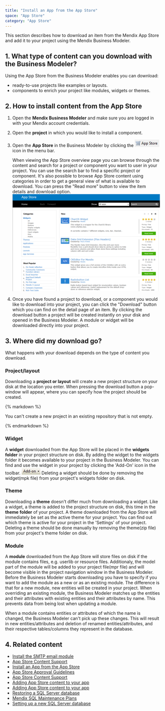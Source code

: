 ```yaml
---
title: "Install an App from the App Store"
space: "App Store"
category: "App Store"
---
```



This section describes how to download an item from the Mendix App Store and add it to your project using the Mendix Business Modeler.

## 1. What type of content can you download with the Business Modeler?

Using the App Store from the Business Modeler enables you can download:

*   ready-to-use projects like examples or layouts.
*   components to enrich your project like modules, widgets or themes.

## 2\. How to install content from the App Store

1.  Open the **Mendix Business Modeler** and make sure you are logged in with your Mendix account credentials.
2.  Open the **project** in which you would like to install a component.
3.  Open the **App Store** in the Business Modeler by clicking the  ![](attachments/18450039/18582344.png) icon in the menu bar.

    When viewing the App Store overview page you can browse through the content and search for a project or component you want to user in your project. You can use the search bar to find a specific project or component. It's also possible to browse App Store content using categories in order to get a general view of what is available to download. You can press the "Read more" button to view the item details and download option.
    ![](attachments/18450039/18582345.png)
4.  Once you have found a project to download, or a component you would like to download into your project, you can click the "Download" button which you can find on the detail page of an item. By clicking the download button a project will be created instantly on your disk and opened in the Business Modeler. A module or widget will be downloaded directly into your project.

## 3\. Where did my download go?

What happens with your download depends on the type of content you download.

### Project/layout

Downloading a **project or layout** will create a new project structure on your disk at the location you enter. When pressing the download button a pop-window will appear, where you can specify how the project should be created.

<div class="alert alert-info">{% markdown %}

You can't create a new project in an existing repository that is not empty.

{% endmarkdown %}</div>

### Widget

A **widget** downloaded from the App Store will be placed in the **widgets folder** in your project structure on disk. By adding the widget to the widgets folder it becomes available to your project in the Business Modeler. You can find and use the widget in your project by clicking the 'Add-On' icon in the toolbar. ![](attachments/18450039/18582346.png)
Deleting a widget should be done by removing the widget(mpk file) from your project's widgets folder on disk.

### Theme

Downloading a **theme** doesn't differ much from downloading a widget. Like a widget, a theme is added to the project structure on disk, this time in the **theme** **folder** of your project. A theme downloaded from the App Store will immediately be set as the active theme for your project. You can find out which theme is active for your project in the 'Settings' of your project.
Deleting a theme should be done manually by removing the theme(zip file) from your project's theme folder on disk.

### Module

A **module** downloaded from the App Store will store files on disk if the module contains files, e.g. userlib or resource files. Additionaly, the model part of the module will be added to your project file(mpr file) and will become visible in the project navigation window in the Business Modeler.
Before the Business Modeler starts downloading you have to specify if you want to add the module as a new or as an existing module. The difference is that for a new module, new entities will be created in your project. When overriding an existing module, the Business Modeler matches up the entities and their attributes with existing entities and their attributes by name. This prevents data from being lost when updating a module.

When a module contains entities or attributes of which the name is changed, the Business Modeler can't pick up these changes. This will result in new entities/attributes and deletion of renamed entities/attributes, and their respective tables/columns they represent in the database.

## 4\. Related content

*   [Install the SMTP email module](/howto6/Install+and+Configure+the+SMTP+Module)
*   [App Store Content Support](/appstore/App+Store+Content+Support)
*   [Install an App from the App Store](/appstore/Install+an+App+from+the+App+Store)
*   [App Store Approval Guidelines](/appstore/App+Store+Approval+Guidelines)
*   [App Store Content Support](/appstore/App+Store+Content+Support)
*   [Adding App Store content to your app](/appstore/Adding+App+Store+content+to+your+app)
*   [Adding App Store content to your app](/appstore/Adding+App+Store+content+to+your+app)
*   [Restoring a SQL Server database](/howto6/Restoring+a+SQL+Server+database)
*   [Mendix SQL Maintenance Plans](/howto6/Mendix+SQL+Maintenance+Plans)
*   [Setting up a new SQL Server database](/howto6/Setting+up+a+new+SQL+Server+database)
